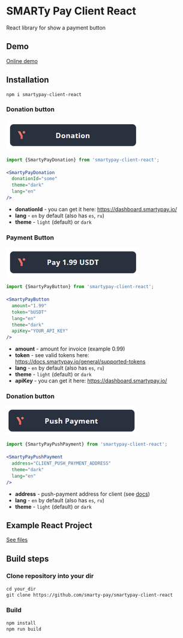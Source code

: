 
# SMARTy Pay Client React
React library for show a payment button

## Demo
[Online demo](https://checkout.smartypay.io/react-example/index.html)

## Installation
```shell
npm i smartypay-client-react
```


### Donation button
![Button img](content/donation-button-dark.png?raw=true "Title")
```jsx
import {SmartyPayDonation} from 'smartypay-client-react';

<SmartyPayDonation
  donationId="some"
  theme="dark"
  lang="en"
/>
```
- **donationId** - you can get it here: https://dashboard.smartypay.io/
- **lang** - `en` by default (also has `es`, `ru`)
- **theme** - `light` (default) or `dark`

### Payment Button
![Button img](content/pay-button-dark.png?raw=true "Title")
```jsx
import {SmartyPayButton} from 'smartypay-client-react';

<SmartyPayButton
  amount="1.99" 
  token="bUSDT"
  lang="en"
  theme="dark"
  apiKey="YOUR_API_KEY"
/>
```
- **amount** - amount for invoice (example 0.99)
- **token** - see valid tokens here: https://docs.smartypay.io/general/supported-tokens
- **lang** - `en` by default (also has `es`, `ru`)
- **theme** - `light` (default) or `dark`
- **apiKey** - you can get it here: https://dashboard.smartypay.io/

### Donation button
![Button img](content/push-payment-dark.png?raw=true "Title")
```jsx
import {SmartyPayPushPayment} from 'smartypay-client-react';

<SmartyPayPushPayment
  address="CLIENT_PUSH_PAYMENT_ADDRESS"
  theme="dark"
  lang="en"
/>
```
- **address** - push-payment address for client (see [docs](https://docs.smartypay.io/api/push-payments))
- **lang** - `en` by default (also has `es`, `ru`)
- **theme** - `light` (default) or `dark`


## Example React Project
[See files](https://github.com/smarty-pay/smartypay-client-react/tree/main/example)



## Build steps
### Clone repository into your dir
```shell
cd your_dir
git clone https://github.com/smarty-pay/smartypay-client-react
```

### Build
```shell
npm install
npm run build
```
